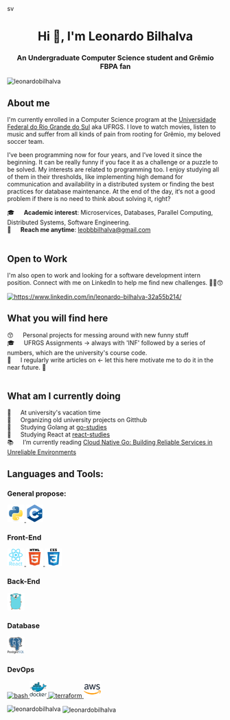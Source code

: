 sv<h1 align="center">Hi 👋, I'm Leonardo Bilhalva</h1>
<h3 align="center">An Undergraduate Computer Science student and Grêmio FBPA fan</h3>

<p align="left"> <img src="https://komarev.com/ghpvc/?username=leonardobilhalva&label=Profile%20views&color=0e75b6&style=flat" alt="leonardobilhalva" /> </p>


## About me

I'm currently enrolled in a Computer Science program at the [Universidade Federal do Rio Grande do Sul](https://www.inf.ufrgs.br/site/graduacao/ciencia-da-computacao/) aka UFRGS. I love to watch movies, listen to music and suffer from all kinds of pain from rooting for Grêmio, my beloved soccer team.

I’ve been programming now for four years, and I’ve loved it since the beginning. It can be really funny if you face it as a challenge or a puzzle to be solved.
My interests are related to programming too. I enjoy studying all of them in their thresholds, like implementing high demand for communication and availability in a distributed system or finding the best practices for database maintenance. At the end of the day, it‘s not a good problem if there is no need to think about solving it, right?


🎓 &emsp; **Academic interest**: Microservices, Databases, Parallel Computing, Distributed Systems, Software Engineering.<br/> 
📧 &emsp; **Reach me anytime**: leobbbilhalva@gmail.com<br/> 
<br/>

## Open to Work

I'm also open to work and looking for a software development intern position. Connect with me on LinkedIn to help me find new challenges. ✌🏼😙

<a href="https://www.linkedin.com/in/leonardo-bilhalva-32a55b214/" target="blank"><img align="center" src="https://raw.githubusercontent.com/rahuldkjain/github-profile-readme-generator/master/src/images/icons/Social/linked-in-alt.svg" alt="https://www.linkedin.com/in/leonardo-bilhalva-32a55b214/" height="40" width="40" /></a>
</p>


## What you will find here

😙 &emsp; Personal projects for messing around with new funny stuff<br/>
🎓 &emsp; UFRGS Assignments -> always with 'INF' followed by a series of numbers, which are the university's course code.<br/>
📝 &emsp; I regularly write articles on <- let this here motivate me to do it in the near future. 🫡
<br/>
<br/>


## What am I currently doing 

🥳 &emsp; At university's vacation time <br/>
🧐 &emsp; Organizing old university projects on Gitthub <br/>
🧐 &emsp; Studying Golang at [go-studies](https://github.com/leonardobilhalva/go_studies) <br/>
🧐 &emsp; Studying React at [react-studies](https://github.com/leonardobilhalva/react_studies) <br/>
📚 &emsp; I’m currently reading [Cloud Native Go: Building Reliable Services in Unreliable Environments](https://www.amazon.com.br/Cloud-Native-Go-Unreliable-Environments/dp/1492076333) <br/>

## Languages and Tools:

### General propose:
  </a> 
<a href="https://www.python.org" target="_blank" rel="noreferrer"> <img src="https://raw.githubusercontent.com/devicons/devicon/master/icons/python/python-original.svg" alt="python" width="40" height="40"/>  </a> 
<a href="https://www.w3schools.com/cpp/" target="_blank" rel="noreferrer"> <img src="https://raw.githubusercontent.com/devicons/devicon/master/icons/cplusplus/cplusplus-original.svg" alt="cplusplus" width="40" height="40"/>  </a> 


### Front-End

<a href="https://reactjs.org/" target="_blank" rel="noreferrer"> <img src="https://raw.githubusercontent.com/devicons/devicon/master/icons/react/react-original-wordmark.svg" alt="react" width="40" height="40"/>  </a>
<a href="https://www.w3.org/html/" target="_blank" rel="noreferrer"> <img src="https://raw.githubusercontent.com/devicons/devicon/master/icons/html5/html5-original-wordmark.svg" alt="html5" width="40" height="40"/>  </a> 
<a href="https://www.w3schools.com/css/" target="_blank" rel="noreferrer"> <img src="https://raw.githubusercontent.com/devicons/devicon/master/icons/css3/css3-original-wordmark.svg" alt="css3" width="40" height="40"/>  </a> 

### Back-End
<a href="https://golang.org" target="_blank" rel="noreferrer"> <img src="https://raw.githubusercontent.com/devicons/devicon/master/icons/go/go-original.svg" alt="go" width="40" height="40"/>  </a> 

### Database
<a href="https://www.postgresql.org" target="_blank" rel="noreferrer"> <img src="https://raw.githubusercontent.com/devicons/devicon/master/icons/postgresql/postgresql-original-wordmark.svg" alt="postgresql" width="40" height="40"/> </a> 

### DevOps

<a href="https://www.gnu.org/software/bash/" target="_blank" rel="noreferrer"> <img src="https://www.vectorlogo.zone/logos/gnu_bash/gnu_bash-icon.svg" alt="bash" width="40" height="40"/>  </a> 
<a href="https://www.docker.com/" target="_blank" rel="noreferrer"> <img src="https://raw.githubusercontent.com/devicons/devicon/master/icons/docker/docker-original-wordmark.svg" alt="docker" width="40" height="40"/>  </a> 
<a href="https://www.terraform.io" target="_blank" rel="noreferrer"> <img src="https://www.svgrepo.com/show/376353/terraform.svg" alt="terraform" width="40" height="40"/>  </a> 
<a href="https://aws.amazon.com" target="_blank" rel="noreferrer"> <img src="https://raw.githubusercontent.com/devicons/devicon/master/icons/amazonwebservices/amazonwebservices-original-wordmark.svg" alt="aws" width="40" height="40"/>  </a>



<p><img align="left" src="https://github-readme-stats.vercel.app/api/top-langs?username=leonardobilhalva&show_icons=true&locale=en&layout=compact" alt="leonardobilhalva" /></p>

<p>&nbsp;<img align="center" src="https://github-readme-stats.vercel.app/api?username=leonardobilhalva&show_icons=true&locale=en" alt="leonardobilhalva" /></p>
